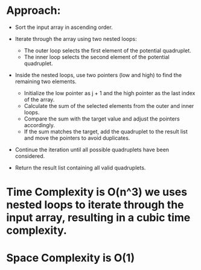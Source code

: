 # Approach:

* Sort the input array in ascending order.
* Iterate through the array using two nested loops:
  * The outer loop selects the first element of the potential quadruplet.
  * The inner loop selects the second element of the potential quadruplet.

* Inside the nested loops, use two pointers (low and high) to find the remaining two elements.
  * Initialize the low pointer as j + 1 and the high pointer as the last index of the array.
  * Calculate the sum of the selected elements from the outer and inner loops.
  * Compare the sum with the target value and adjust the pointers accordingly.
  * If the sum matches the target, add the quadruplet to the result list and move the pointers to avoid duplicates.

* Continue the iteration until all possible quadruplets have been considered.
* Return the result list containing all valid quadruplets.

# Time Complexity is  O(n^3) we uses nested loops to iterate through the input array, resulting in a cubic time complexity.
# Space Complexity is  O(1)
